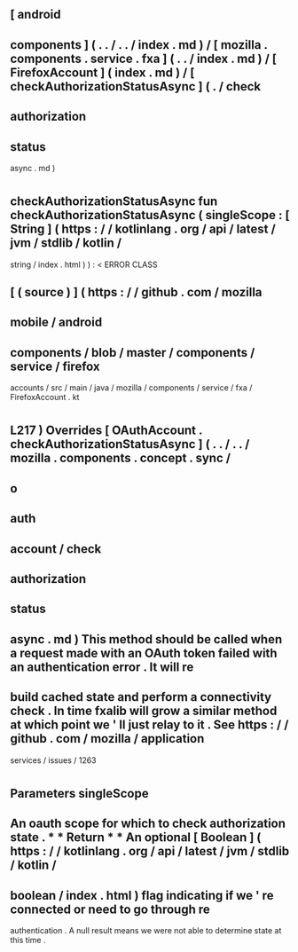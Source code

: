[
android
-
components
]
(
.
.
/
.
.
/
index
.
md
)
/
[
mozilla
.
components
.
service
.
fxa
]
(
.
.
/
index
.
md
)
/
[
FirefoxAccount
]
(
index
.
md
)
/
[
checkAuthorizationStatusAsync
]
(
.
/
check
-
authorization
-
status
-
async
.
md
)
#
checkAuthorizationStatusAsync
fun
checkAuthorizationStatusAsync
(
singleScope
:
[
String
]
(
https
:
/
/
kotlinlang
.
org
/
api
/
latest
/
jvm
/
stdlib
/
kotlin
/
-
string
/
index
.
html
)
)
:
<
ERROR
CLASS
>
[
(
source
)
]
(
https
:
/
/
github
.
com
/
mozilla
-
mobile
/
android
-
components
/
blob
/
master
/
components
/
service
/
firefox
-
accounts
/
src
/
main
/
java
/
mozilla
/
components
/
service
/
fxa
/
FirefoxAccount
.
kt
#
L217
)
Overrides
[
OAuthAccount
.
checkAuthorizationStatusAsync
]
(
.
.
/
.
.
/
mozilla
.
components
.
concept
.
sync
/
-
o
-
auth
-
account
/
check
-
authorization
-
status
-
async
.
md
)
This
method
should
be
called
when
a
request
made
with
an
OAuth
token
failed
with
an
authentication
error
.
It
will
re
-
build
cached
state
and
perform
a
connectivity
check
.
In
time
fxalib
will
grow
a
similar
method
at
which
point
we
'
ll
just
relay
to
it
.
See
https
:
/
/
github
.
com
/
mozilla
/
application
-
services
/
issues
/
1263
#
#
#
Parameters
singleScope
-
An
oauth
scope
for
which
to
check
authorization
state
.
*
*
Return
*
*
An
optional
[
Boolean
]
(
https
:
/
/
kotlinlang
.
org
/
api
/
latest
/
jvm
/
stdlib
/
kotlin
/
-
boolean
/
index
.
html
)
flag
indicating
if
we
'
re
connected
or
need
to
go
through
re
-
authentication
.
A
null
result
means
we
were
not
able
to
determine
state
at
this
time
.

